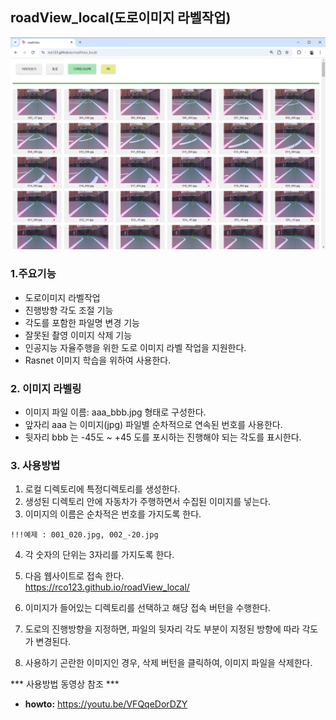 ## roadView_local(도로이미지 라벨작업)

<img src="roadView.png" alt="roadView img" width="600">


### 1.주요기능

- 도로이미지 라벨작업
- 진행방향 각도 조절 기능
- 각도를 포함한 파일명 변경 기능
- 잘못된 촬영 이미지 삭제 기능
- 인공지능 자율주행을 위한 도로 이미지 라벨 작업을 지원한다.
- Rasnet 이미지 학습을 위하여 사용한다.


### 2. 이미지 라벨링

- 이미지 파일 이름:  aaa_bbb.jpg 형태로 구성한다. 
- 앞자리 aaa 는 이미지(jpg) 파일별 순차적으로 연속된 번호를 사용한다.
- 뒷자리 bbb 는 -45도 ~ +45 도를 포시하는 진행해야 되는 각도를 표시한다.

### 3. 사용방법

1) 로컬 디렉토리에 특정디렉토리를 생성한다.
2) 생성된 디렉토리 안에 자동차가 주행하면서 수집된 이미지를 넣는다.
3) 이미지의 이름은 순차적은 번호를 가지도록 한다. 

```
!!!예제 : 001_020.jpg, 002_-20.jpg
```

4) 각 숫자의 단위는 3자리를 가지도록 한다.
5) 다음 웹사이트로 접속 한다.  
    https://rco123.github.io/roadView_local/

6) 이미지가 들어있는 디렉토리를 선택하고 해당 접속 버턴을 수행한다.

7) 도로의 진행방향을 지정하면, 파일의 뒷자리 각도 부분이 지정된 방향에 따라 각도가 변경된다.

8) 사용하기 곤란한 이미지인 경우, 삭제 버턴을 클릭하여, 이미지 파일을 삭제한다.

*** 사용방법 동영상 참조 ***
  - **howto:** https://youtu.be/VFQqeDorDZY






